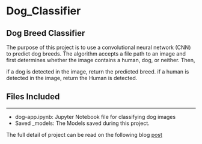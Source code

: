 # Dog_Classifier
## Dog Breed Classifier

The purpose of this project is to use a convolutional neural network (CNN) to predict dog breeds. The algorithm accepts a file path to an image and first determines whether the image contains a human, dog, or neither. Then,

if a dog is detected in the image, return the predicted breed.
if a human is detected in the image, return the Human is detected.

## Files Included
------------------------------------------------------------------------------------------------------------------------------------------
 - dog-app.ipynb: Jupyter Notebook file for classifying dog images
 - Saved _models: The Models saved during this project.


The full detail of project can be read on the following blog [post](https://jalal-k-tareen.medium.com/dog-breed-classification-15c1b5573c4)
